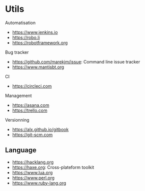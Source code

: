 # Utils

Automatisation
* https://www.jenkins.io
* https://robo.li
* https://robotframework.org

Bug tracker
* https://github.com/marekjm/issue: Command line issue tracker
* https://www.mantisbt.org

CI
* https://circleci.com

Management
* https://asana.com
* https://trello.com

Versionning
* https://alx.github.io/gitbook
* https://git-scm.com

## Language
+ https://hacklang.org
+ https://haxe.org: Cross-plateform toolkit
+ https://www.lua.org
+ https://www.perl.org
+ https://www.ruby-lang.org
